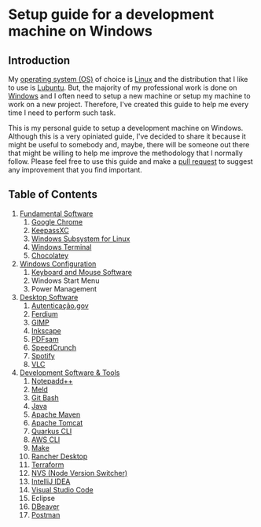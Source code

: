 # Setup guide for a development machine on Windows

## Introduction

My [operating system (OS)](https://en.wikipedia.org/wiki/Operating_system) of choice is [Linux](https://en.wikipedia.org/wiki/Linux) and the distribution that I like to use is [Lubuntu](https://lubuntu.me). But, the majority of my professional work is done on [Windows](https://www.microsoft.com/en-us/windows) and I often need to setup a new machine or setup my machine to work on a new project. Therefore, I've created this guide to help me every time I need to perform such task.

This is my personal guide to setup a development machine on Windows. Although this is a very opiniated guide, I've decided to share it because it might be useful to somebody and, maybe, there will be someone out there that might be willing to help me improve the methodology that I normally follow. Please feel free to use this guide and make a [pull request](https://docs.github.com/en/pull-requests/collaborating-with-pull-requests/proposing-changes-to-your-work-with-pull-requests/about-pull-requests) to suggest any improvement that you find important.

## Table of Contents

1. [Fundamental Software](./1-fundamental-software.md)
    1. [Google Chrome](./1-fundamental-software.md#11-google-chrome)
    2. [KeepassXC](./1-fundamental-software.md#12-keepassxc)
    3. [Windows Subsystem for Linux](./1-fundamental-software.md#13-windows-subsystem-for-linux)
    4. [Windows Terminal](./1-fundamental-software.md#14-windows-terminal)
    5. [Chocolatey](./1-fundamental-software.md#15-chocolatey)
2. [Windows Configuration](./2-windows-configuration.md)
    1. [Keyboard and Mouse Software](./2-windows-configuration.md#21-keyboard-and-mouse-software)
    2. Windows Start Menu
    3. Power Management
3. [Desktop Software](./3-desktop-software.md)
    1. [Autenticação.gov](./3-desktop-software.md#31-autenticaçãogov)
    2. [Ferdium](./3-desktop-software.md#32-ferdium)
    3. [GIMP](./3-desktop-software.md#33-gimp)
    4. [Inkscape](./3-desktop-software.md#34-inkscape)
    5. [PDFsam](./3-desktop-software.md#35-pdfsam)
    6. [SpeedCrunch](3-desktop-software.md#36-speedcrunch)
    7. [Spotify](./3-desktop-software.md#37-spotify)
    8. [VLC](./3-desktop-software.md#38-vlc)
4. [Development Software & Tools](./4-development-software-and-tools.md)
    1. [Notepadd++](./4-development-software-and-tools.md#41-notepad)
    2. [Meld](./4-development-software-and-tools.md#42-meld)
    3. [Git Bash](./4-development-software-and-tools.md#43-git-bash)
    4. [Java](./4-development-software-and-tools.md#44-java)
    5. [Apache Maven](./4-development-software-and-tools.md#45-apache-maven)
    6. [Apache Tomcat](./4-development-software-and-tools.md#46-apache-tomcat)
    7. [Quarkus CLI](./4-development-software-and-tools.md#47-quarkus-cli)
    8. [AWS CLI](./4-development-software-and-tools.md#48-aws-cli)
    9. [Make](./4-development-software-and-tools.md#49-make)
    10. [Rancher Desktop](./4-development-software-and-tools.md#410-rancher-desktop)
    11. [Terraform](./4-development-software-and-tools.md#411-terraform)
    12. [NVS (Node Version Switcher)](./4-development-software-and-tools.md#412-nvs-node-version-switcher)
    13. [IntelliJ IDEA](./4-development-software-and-tools.md#413-intellij-idea)
    14. [Visual Studio Code](./4-development-software-and-tools.md#414-visual-studio-code)
    15. Eclipse
    16. [DBeaver](./4-development-software-and-tools.md#416-dbeaver)
    17. [Postman](./4-development-software-and-tools.md#417-postman)
